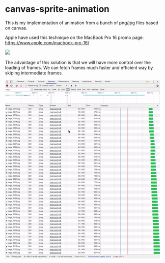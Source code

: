 # canvas-sprite-animation

This is my implementation of animation from a bunch of png/jpg files based on canvas.


Apple have used this technique on the MacBook Pro 16 promo page:
https://www.apple.com/macbook-pro-16/

![](demo.gif)


The advantage of this solution is that we will have more control over the loading of frames. We can fetch frames much faster and efficient way by skiping intermediate frames.

![](fetch.gif)
